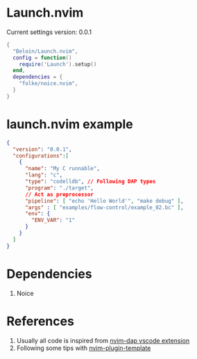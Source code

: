# Launch.nvim

Current settings version: 0.0.1

```lua
{
  "Beloin/Launch.nvim",
  config = function()
    require('Launch').setup()
  end,
  dependencies = {
    "folke/noice.nvim",
  }
}
```


# launch.nvim example

```JSON
{
  "version": "0.0.1",
  "configurations":[ 
    {
      "name": "My C runnable",
      "lang": "c",
      "type": "codelldb", // Following DAP types
      "program": "./target",
      // Act as preprocessor
      "pipeline": [ "echo 'Hello World'", "make debug" ],
      "args" : [ "examples/flow-control/example_02.bc" ],
      "env": { 
        "ENV_VAR": "1" 
      }
    }
  ]
}
```

# Dependencies

1. Noice

# References

1. Usually all code is inspired from [nvim-dap vscode extension](https://github.com/mfussenegger/nvim-dap/blob/master/lua/dap/ext/vscode.lua) 
2. Following some tips with [nvim-plugin-template](https://github.com/ellisonleao/nvim-plugin-template/tree/main) 
